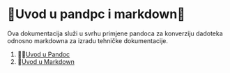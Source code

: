 # 🐬Uvod u pandpc i markdown🐬
Ova dokumentacija služi u svrhu primjene pandoca za konverziju dadoteka odnosno markdowna za izradu tehničke dokumentacije.

1. 🐍🐠[Uvod u Pandoc](docs/02-pandoc-primjeri-konverzije.md)
2. 🌙[Uvod u Markdown](docs/01-markdown-primjeri.md)
